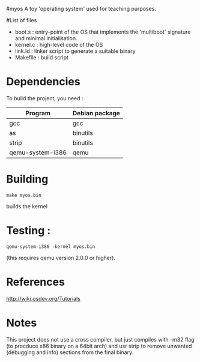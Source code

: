 #myos
A toy 'operating system' used for teaching purposes.

#List of files

- boot.s    : entry-point of the OS that implements the 'multiboot' signature and minimal initialisation.
- kernel.c  : high-level code of the OS
- link.ld   : linker script to generate a suitable binary
- Makefile  : build script


# Dependencies
To build the project, you need :

| Program           | Debian package |
| ----------------- | -------------- |
|  gcc              |    gcc         |
|  as               |    binutils    |
|  strip            |    binutils    |
|  qemu-system-i386 |    qemu        |


# Building

  ```make myos.bin```

builds the kernel


# Testing :

  ```qemu-system-i386 -kernel myos.bin```

(this requires qemu version 2.0.0 or higher).




# References

http://wiki.osdev.org/Tutorials

# Notes

This project does not use a cross compiler, but just compiles with
-m32 flag (to procduce x86 binary on a 64bit arch) and usr strip to
remove unwanted (debugging and info) sections from the final binary.
